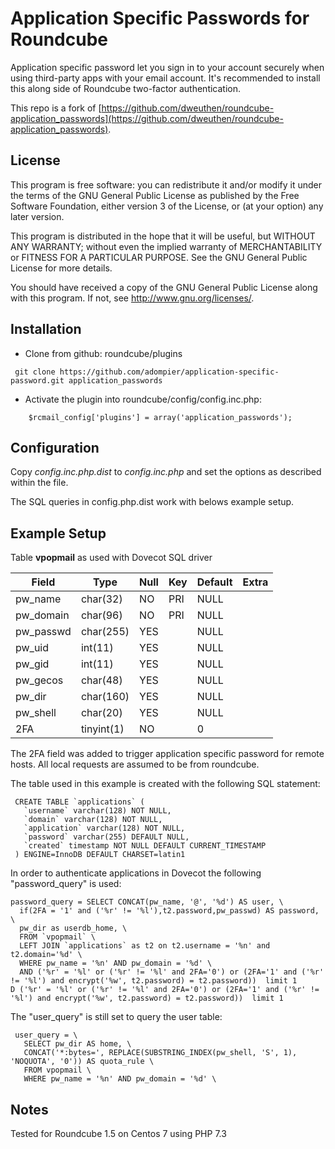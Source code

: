 # Application Specific Passwords for Roundcube
Application specific password let you sign in to your account securely when using third-party apps with your email account.
It's recommended to install this along side of Roundcube two-factor authentication.

This repo is a fork of [https://github.com/dweuthen/roundcube-application_passwords](https://github.com/dweuthen/roundcube-application_passwords).


License
-------
This program is free software: you can redistribute it and/or modify
it under the terms of the GNU General Public License as published by
the Free Software Foundation, either version 3 of the License, or
(at your option) any later version.

This program is distributed in the hope that it will be useful,
but WITHOUT ANY WARRANTY; without even the implied warranty of
MERCHANTABILITY or FITNESS FOR A PARTICULAR PURPOSE. See the
GNU General Public License for more details.

You should have received a copy of the GNU General Public License
along with this program. If not, see http://www.gnu.org/licenses/.

Installation
------------
- Clone from github:
    roundcube/plugins

```
 git clone https://github.com/adompier/application-specific-password.git application_passwords
```
- Activate the plugin into roundcube/config/config.inc.php:

```
    $rcmail_config['plugins'] = array('application_passwords');
```
Configuration
-------------
Copy *config.inc.php.dist* to *config.inc.php* and set the options as described
within the file.

The SQL queries in config.php.dist work with belows example setup.

## Example Setup

Table __vpopmail__ as used with Dovecot SQL driver

| Field     | Type       | Null | Key | Default | Extra |
| --------- | ---------- | ---- | --- | ------- | ----- |
| pw_name   | char(32)   | NO   | PRI | NULL    |       |
| pw_domain | char(96)   | NO   | PRI | NULL    |       |
| pw_passwd | char(255)  | YES  |     | NULL    |       |
| pw_uid    | int(11)    | YES  |     | NULL    |       |
| pw_gid    | int(11)    | YES  |     | NULL    |       |
| pw_gecos  | char(48)   | YES  |     | NULL    |       |
| pw_dir    | char(160)  | YES  |     | NULL    |       |
| pw_shell  | char(20)   | YES  |     | NULL    |       |
| 2FA       | tinyint(1) | NO   |     | 0       |       |

The 2FA field was added to trigger application specific password for remote hosts. All
local requests are assumed to be from roundcube.

The table used in this example is created with the 
following SQL statement:

```
 CREATE TABLE `applications` (
   `username` varchar(128) NOT NULL,
   `domain` varchar(128) NOT NULL,
   `application` varchar(128) NOT NULL,
   `password` varchar(255) DEFAULT NULL,
   `created` timestamp NOT NULL DEFAULT CURRENT_TIMESTAMP
 ) ENGINE=InnoDB DEFAULT CHARSET=latin1
```
In order to authenticate applications in Dovecot the following "password_query" is 
used:

```
password_query = SELECT CONCAT(pw_name, '@', '%d') AS user, \                                                                                                                                                                           
  if(2FA = '1' and ('%r' != '%l'),t2.password,pw_passwd) AS password, \                                                                                                                                                                 
  pw_dir as userdb_home, \                                                                                                                                                                                                                                                                                                                                                                                                                              
  FROM `vpopmail` \                                                                                                                                                                                                                     
  LEFT JOIN `applications` as t2 on t2.username = '%n' and t2.domain='%d' \                                                                                                                                                       
  WHERE pw_name = '%n' AND pw_domain = '%d' \                                                                                                                                                                                           
  AND ('%r' = '%l' or ('%r' != '%l' and 2FA='0') or (2FA='1' and ('%r' != '%l') and encrypt('%w', t2.password) = t2.password))  limit 1                                                                                                                                                                          D ('%r' = '%l' or ('%r' != '%l' and 2FA='0') or (2FA='1' and ('%r' != '%l') and encrypt('%w', t2.password) = t2.password))  limit 1 
```
The "user_query" is still set to query the user table:

```
 user_query = \                                                                                                                                                                                                                          
   SELECT pw_dir AS home, \                                                                                                                                                                                                                                                                                                                                                                                                                                   
   CONCAT('*:bytes=', REPLACE(SUBSTRING_INDEX(pw_shell, 'S', 1), 'NOQUOTA', '0')) AS quota_rule \                                                                                                                                        
   FROM vpopmail \                                                                                                                                                                                                                       
   WHERE pw_name = '%n' AND pw_domain = '%d' \                                                                                                                                                                                           
```

Notes
-----
Tested for Roundcube 1.5 on Centos 7 using PHP 7.3



